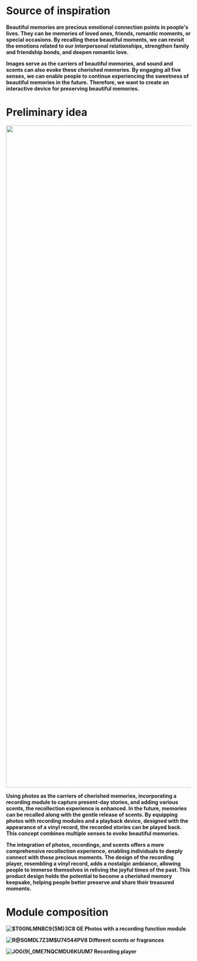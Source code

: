 # Source of  inspiration

**Beautiful memories are precious emotional connection points in people's lives. They can be memories of loved ones, friends, romantic moments, or special occasions. By recalling these beautiful moments, we can revisit the emotions related to our interpersonal relationships, strengthen family and friendship bonds, and deepen romantic love.**

**Images serve as the carriers of beautiful memories, and sound and scents can also evoke these cherished memories. By engaging all five senses, we can enable people to continue experiencing the sweetness of beautiful memories in the future.**
**Therefore, we want to create an interactive device for preserving beautiful memories.**

# Preliminary idea

<div align= 'center'>
  <img src="https://cdn.jsdelivr.net/gh/erkoww/YSD_img/img/%E5%B1%8F%E5%B9%95%E6%88%AA%E5%9B%BE%202023-10-18%20141005.png?raw=true" width = "1800"/>
</div>

**Using photos as the carriers of cherished memories, incorporating a recording module to capture present-day stories, and adding various scents, the recollection experience is enhanced. In the future, memories can be recalled along with the gentle release of scents. By equipping photos with recording modules and a playback device, designed with the appearance of a vinyl record, the recorded stories can be played back. This concept combines multiple senses to evoke beautiful memories.**

**The integration of photos, recordings, and scents offers a more comprehensive recollection experience, enabling individuals to deeply connect with those precious moments. The design of the recording player, resembling a vinyl record, adds a nostalgic ambiance, allowing people to immerse themselves in reliving the joyful times of the past. This product design holds the potential to become a cherished memory keepsake, helping people better preserve and share their treasured moments.**

# Module composition
**![$T0GN`LMNBC9{5M}`3C8 GE](https://github.com/NexMaker-Fab/2023zjude-YSD/assets/146055418/befc8a0b-e996-42c6-b806-b4eb97924fb0) Photos with a recording function module**

**![R@SGMDL7Z3M$U7454`4PV`8](https://github.com/NexMaker-Fab/2023zjude-YSD/assets/146055418/077bf755-1c1f-4bb8-8596-7c330a859a52) Different scents or fragrances**

**![JOG(9(_0ME7NQCMDU6KUUM7](https://github.com/NexMaker-Fab/2023zjude-YSD/assets/146055418/5026a693-8c24-4fcb-8143-5185f1243104) Recording player**

